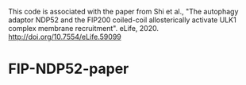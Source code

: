 This code is associated with the paper from Shi et al., "The autophagy adaptor NDP52 and the FIP200 coiled-coil allosterically activate ULK1 complex membrane recruitment". eLife, 2020. http://doi.org/10.7554/eLife.59099

# FIP-NDP52-paper
